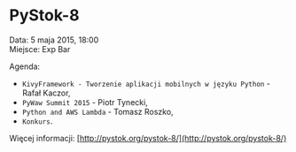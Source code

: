 PyStok-8
========
  
Data: 5 maja 2015, 18:00  
Miejsce: Exp Bar  
  
Agenda:

* `KivyFramework - Tworzenie aplikacji mobilnych w języku Python` - Rafał Kaczor,
* `PyWaw Summit 2015` - Piotr Tynecki,
* `Python and AWS Lambda` - Tomasz Roszko,
* `Konkurs`.

Więcej informacji: [http://pystok.org/pystok-8/](http://pystok.org/pystok-8/)
